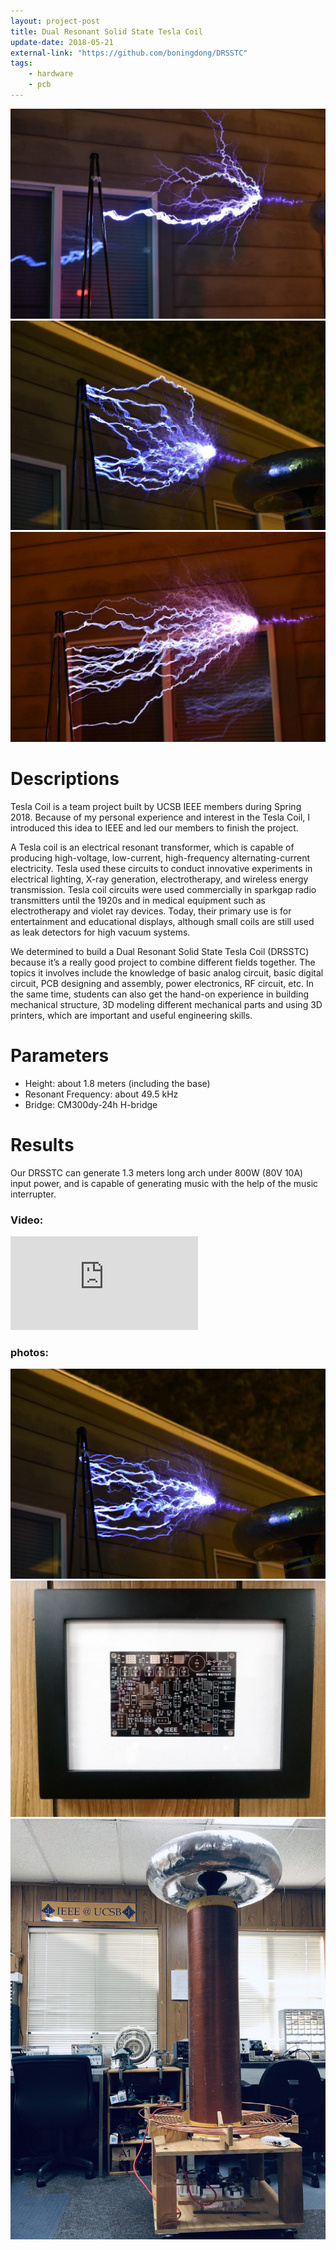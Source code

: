 ```yaml
---
layout: project-post
title: Dual Resonant Solid State Tesla Coil
update-date: 2018-05-21
external-link: "https://github.com/boningdong/DRSSTC"
tags:
    - hardware
    - pcb
---
```

<div class="row">
    <div class="col-lg-4 d-flex ">
        <img class="project-photo mx-auto my-2 my-md-4" src="/assets/img/projects/teslacoil_2.jpg">
    </div>
    <div class="col-lg-4 d-flex">
        <img class="project-photo mx-auto my-2 my-md-4" src="/assets/img/projects/teslacoil_3.jpg">
    </div>
    <div class="col-lg-4 d-flex">
        <img class="project-photo mx-auto my-2 my-md-4" src="/assets/img/projects/teslacoil_4.jpg">
    </div>
</div>

# Descriptions
Tesla Coil is a team project built by UCSB IEEE members during Spring 2018. Because of my personal experience and interest in the Tesla Coil, I introduced this idea to IEEE and led our members to finish the project.

A Tesla coil is an electrical resonant transformer, which is capable of producing high-voltage, low-current, high-frequency alternating-current electricity. Tesla used these circuits to conduct innovative experiments in electrical lighting, X-ray generation, electrotherapy, and wireless energy transmission. Tesla coil circuits were used commercially in sparkgap radio transmitters until the 1920s and in medical equipment such as electrotherapy and violet ray devices. Today, their primary use is for entertainment and educational displays, although small coils are still used as leak detectors for high vacuum systems.

We determined to build a Dual Resonant Solid State Tesla Coil (DRSSTC) because it’s a really good project to combine different fields together. The topics it involves include the knowledge of basic analog circuit, basic digital circuit, PCB designing and assembly, power electronics, RF circuit, etc. In the same time, students can also get the hand-on experience in building mechanical structure, 3D modeling different mechanical parts and using 3D printers, which are important and useful engineering skills.

# Parameters
- Height: about 1.8 meters (including the base)
- Resonant Frequency: about 49.5 kHz
- Bridge: CM300dy-24h H-bridge

# Results
Our DRSSTC can generate 1.3 meters long arch under 800W (80V 10A) input power, and is capable of generating music with the help of the music interrupter.

### Video:
<div class="row justify-content-center">
    <div class="col-md-9  video-container d-flex" >
        <iframe class="video" src="https://www.youtube.com/embed/fd-R-8HahTA" frameborder="0" allow="accelerometer; autoplay; encrypted-media; gyroscope; picture-in-picture" allowfullscreen></iframe>
    </div>
</div>

### photos:
<div class="row justify-content-center">
    <div class="col-md-9 d-flex">
        <img class="project-photo mx-auto my-2 my-md-4" src="/assets/img/projects/teslacoil_6.jpg">
    </div>
</div>
<div class="row justify-content-center">
    <div class="col-md-9 d-flex">
        <img class="project-photo mx-auto my-2 my-md-4" src="/assets/img/projects/teslacoil_1.jpg">
    </div>
</div>
<div class="row justify-content-center">
    <div class="col-md-9 d-flex">
        <img class="project-photo mx-auto my-2 my-md-4" src="/assets/img/projects/teslacoil_5.jpg">
    </div>
</div>
